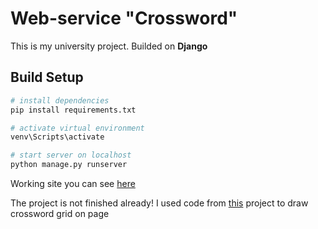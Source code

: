 # Web-service "Crossword"
This is my university project. Builded on **Django**

## Build Setup

``` bash
# install dependencies
pip install requirements.txt

# activate virtual environment
venv\Scripts\activate

# start server on localhost
python manage.py runserver
```

Working site you can see [here](http://cw.std-903.ist.mospolytech.ru/) 

The project is not finished already!
I used code from [this](https://github.com/jweisbeck/Crossword "this") project to draw crossword grid on page

